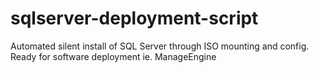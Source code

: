 # sqlserver-deployment-script
Automated silent install of SQL Server through ISO mounting and config. Ready for software deployment ie. ManageEngine
